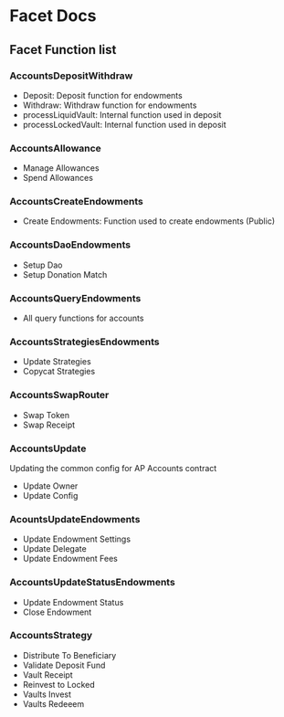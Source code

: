 # Facet Docs

## Facet Function list

### AccountsDepositWithdraw

- Deposit: Deposit function for endowments
- Withdraw: Withdraw function for endowments
- processLiquidVault: Internal function used in deposit
- processLockedVault: Internal function used in deposit

### AccountsAllowance

- Manage Allowances
- Spend Allowances

### AccountsCreateEndowments

- Create Endowments: Function used to create endowments (Public)

### AccountsDaoEndowments

- Setup Dao
- Setup Donation Match

### AccountsQueryEndowments

- All query functions for accounts

### AccountsStrategiesEndowments

- Update Strategies
- Copycat Strategies

### AccountsSwapRouter

- Swap Token
- Swap Receipt

### AccountsUpdate

Updating the common config for AP Accounts contract

- Update Owner 
- Update Config

### AcountsUpdateEndowments

- Update Endowment Settings
- Update Delegate
- Update Endowment Fees

### AccountsUpdateStatusEndowments

- Update Endowment Status
- Close Endowment

### AccountsStrategy

- Distribute To Beneficiary
- Validate Deposit Fund
- Vault Receipt
- Reinvest to Locked
- Vaults Invest
- Vaults Redeeem
